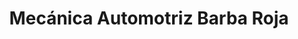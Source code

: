---
title: "Mecánica Automotriz Barba Roja"
url: /loja-ecuador/mecanica-automotriz-barba-roja/
shop: reparación de automóviles
---